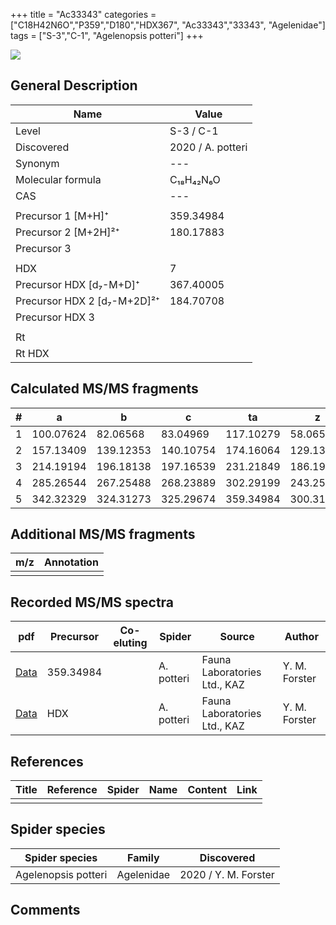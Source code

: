 +++
title = "Ac33343"
categories = ["C18H42N6O","P359","D180","HDX367",
"Ac33343","33343",
"Agelenidae"]
tags = ["S-3","C-1",
"Agelenopsis potteri"]
+++

![](/img/new.png)

## General Description

| Name                       | Value              |
|----------------------------|--------------------|
| Level                      | S-3 / C-1          |
| Discovered                 | 2020 / A. potteri  |
| Synonym                    | ---                |
| Molecular formula          | C₁₈H₄₂N₆O                   |
| CAS                        | ---                |
|                            |                    |
| Precursor 1 [M+H]⁺         | 359.34984                   |
| Precursor 2 [M+2H]²⁺       | 180.17883                   |
| Precursor 3                |                    |
|                            |                    |
| HDX                        | 7                   |
| Precursor HDX   [d₇-M+D]⁺   | 367.40005                   |
| Precursor HDX 2 [d₇-M+2D]²⁺ | 184.70708                   |
| Precursor HDX 3            |                    |
|                            |                    |
| Rt                         |                    |
| Rt HDX                     |                    |

## Calculated MS/MS fragments

| # | a         | b         | c         | ta        | z         | y         | tz        |
|---|-----------|-----------|-----------|-----------|-----------|-----------|-----------|
| 1 | 100.07624 | 82.06568 | 83.04969 | 117.10279 | 58.06567 | 41.03912 | 75.09222 |
| 2 | 157.13409 | 139.12353 | 140.10754 | 174.16064 | 129.13917 | 112.11262 | 146.16572 |
| 3 | 214.19194 | 196.18138 | 197.16539 | 231.21849 | 186.19702 | 169.17047 | 203.22357 |
| 4 | 285.26544 | 267.25488 | 268.23889 | 302.29199 | 243.25487 | 226.22832 | 260.28142 |
| 5 | 342.32329 | 324.31273 | 325.29674 | 359.34984 | 300.31272 | 283.28617 | 317.33927 |

## Additional MS/MS fragments

| m/z | Annotation |
|-----|------------|
|     |            |

## Recorded MS/MS spectra

| pdf                                             | Precursor | Co-eluting | Spider      | Source                       | Author        |
|-------------------------------------------------|-----------|------------|-------------|------------------------------|---------------|
| [Data](/pdf/A-potteri/358_Ac33343_Ap.pdf) | 359.34984 |           | A. potteri | Fauna Laboratories Ltd., KAZ | Y. M. Forster |
| [Data](/pdf/A-potteri/358_Ac33343_Ap_HDX.pdf) | HDX |           | A. potteri | Fauna Laboratories Ltd., KAZ | Y. M. Forster |

## References

| Title | Reference | Spider | Name | Content | Link |
|-------|-----------|--------|------|---------|------|
|       |           |        |      |         |      |

## Spider species

| Spider species     | Family     | Discovered           |
|--------------------|------------|----------------------|
| Agelenopsis potteri | Agelenidae | 2020 / Y. M. Forster |


## Comments